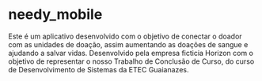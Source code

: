 # needy_mobile
Este é um aplicativo desenvolvido com o objetivo de conectar o doador com as unidades de doação, assim aumentando as doações de sangue e ajudando a salvar vidas. Desenvolvido pela empresa ficticia Horizon com o objetivo de representar o nosso Trabalho de Conclusão de Curso, do curso de Desenvolvimento de Sistemas da ETEC Guaianazes.
